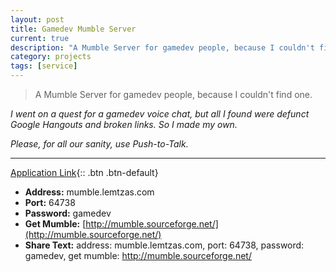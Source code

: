 ```yaml
---
layout: post
title: Gamedev Mumble Server
current: true
description: "A Mumble Server for gamedev people, because I couldn't find one."
category: projects
tags: [service]
---
```


>A Mumble Server for gamedev people, because I couldn't find one.

*I went on a quest for a gamedev voice chat, but all I found were defunct Google Hangouts and broken links. So I made my own.*

*Please, for all our sanity, use Push-to-Talk.*

---

[Application Link](mumble://mumble.lemtzas.com:gamedev){:: .btn .btn-default}

* **Address:** mumble.lemtzas.com 
* **Port:** 64738 
* **Password:**  gamedev 
* **Get Mumble:** [http://mumble.sourceforge.net/](http://mumble.sourceforge.net/)
* **Share Text:** address: mumble.lemtzas.com, port: 64738, password: gamedev, get mumble: http://mumble.sourceforge.net/

